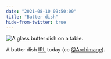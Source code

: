 ```yaml
---
date: "2021-08-10 09:50:00"
title: "Butter dish"
hide-from-twitter: true
---
```



<img class="db mb3" src="https://www.thisdaysportion.com/images/butter-dish.jpg" alt="A glass butter dish on a table.">

A butter dish <abbr title="In real life">IRL</abbr> today (cc [@Archimage](https://micro.blog/Archimage)).
